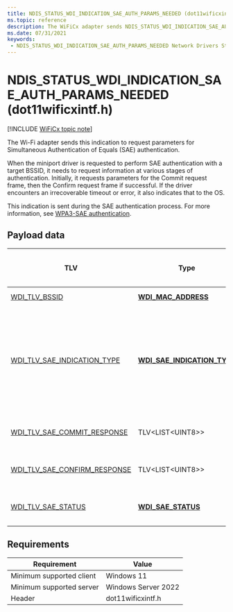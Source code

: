 ```yaml
---
title: NDIS_STATUS_WDI_INDICATION_SAE_AUTH_PARAMS_NEEDED (dot11wificxintf.h)
ms.topic: reference
description: The WiFiCx adapter sends NDIS_STATUS_WDI_INDICATION_SAE_AUTH_PARAMS_NEEDED to request parameters for SAE authentication.
ms.date: 07/31/2021
keywords:
 - NDIS_STATUS_WDI_INDICATION_SAE_AUTH_PARAMS_NEEDED Network Drivers Starting with Windows Vista
---
```


# NDIS_STATUS_WDI_INDICATION_SAE_AUTH_PARAMS_NEEDED (dot11wificxintf.h)

[!INCLUDE [WiFiCx topic note](../includes/wificx-version-warning.md)]

The Wi-Fi adapter sends this indication to request parameters for Simultaneous Authentication of Equals (SAE) authentication.

When the miniport driver is requested to perform SAE authentication with a target BSSID, it needs to request information at various stages of authentication. Initially, it requests parameters for the Commit request frame, then the Confirm request frame if successful. If the driver encounters an irrecoverable timeout or error, it also indicates that to the OS.

This indication is sent during the SAE authentication process. For more information, see [WPA3-SAE authentication](wificx-wpa3-sae-authentication.md).

## Payload data

| TLV | Type | Multiple TLV instances allowed | Optional | Description |
| --- | --- | --- | --- | --- |
| [WDI_TLV_BSSID](wdi-tlv-bssid.md) | [**WDI_MAC_ADDRESS**](/windows-hardware/drivers/ddi/dot11wificxintf/ns-dot11wificxintf-wdi_mac_address) |   |   | The BSS ID of the AP. |
| [WDI_TLV_SAE_INDICATION_TYPE](wdi-tlv-sae-indication-type.md) | [**WDI_SAE_INDICATION_TYPE**](/windows-hardware/drivers/ddi/wditypes/ne-wditypes-_wdi_sae_indication_type) |   |   | The type of information needed to continue SAE authentication with the BSSID, or notification that authentication cannot continue. |
| [WDI_TLV_SAE_COMMIT_RESPONSE](wdi-tlv-sae-commit-response.md) | TLV\<LIST\<UINT8>> |   | X | The SAE Commit Response frame. |
| [WDI_TLV_SAE_CONFIRM_RESPONSE](wdi-tlv-sae-confirm-response.md) | TLV\<LIST\<UINT8>> |   | X | The SAE Confirm Response frame. |
| [WDI_TLV_SAE_STATUS](wdi-tlv-sae-status.md) | [**WDI_SAE_STATUS**](/windows-hardware/drivers/ddi/dot11wificxtypes/ne-dot11wificxtypes-wdi_sae_status) |   | X | The SAE authentication failure error status. |

## Requirements

|Requirement|Value|
|--- |--- |
|Minimum supported client|Windows 11|
|Minimum supported server|Windows Server 2022|
|Header|dot11wificxintf.h|
